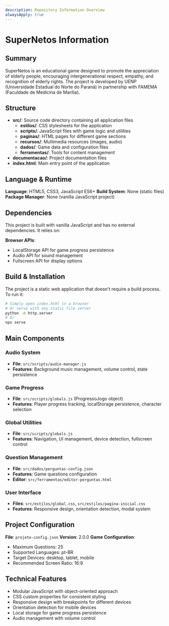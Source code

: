 ```yaml
---
description: Repository Information Overview
alwaysApply: true
---
```


# SuperNetos Information

## Summary

SuperNetos is an educational game designed to promote the appreciation of elderly people, encouraging intergenerational respect, empathy, and recognition of elderly rights. The project is developed by UENP (Universidade Estadual do Norte do Paraná) in partnership with FAMEMA (Faculdade de Medicina de Marília).

## Structure

- **src/**: Source code directory containing all application files
  - **estilos/**: CSS stylesheets for the application
  - **scripts/**: JavaScript files with game logic and utilities
  - **paginas/**: HTML pages for different game sections
  - **recursos/**: Multimedia resources (images, audio)
  - **dados/**: Game data and configuration files
  - **ferramentas/**: Tools for content management
- **documentacao/**: Project documentation files
- **index.html**: Main entry point of the application

## Language & Runtime

**Language**: HTML5, CSS3, JavaScript ES6+
**Build System**: None (static files)
**Package Manager**: None (vanilla JavaScript project)

## Dependencies

This project is built with vanilla JavaScript and has no external dependencies. It relies on:

**Browser APIs**:

- LocalStorage API for game progress persistence
- Audio API for sound management
- Fullscreen API for display options

## Build & Installation

The project is a static web application that doesn't require a build process. To run it:

```bash
# Simply open index.html in a browser
# Or serve with any static file server
python -m http.server
# Or
npx serve
```

## Main Components

### Audio System

- **File**: `src/scripts/audio-manager.js`
- **Features**: Background music management, volume control, state persistence

### Game Progress

- **File**: `src/scripts/globals.js` (ProgressoJogo object)
- **Features**: Player progress tracking, localStorage persistence, character selection

### Global Utilities

- **File**: `src/scripts/globals.js`
- **Features**: Navigation, UI management, device detection, fullscreen control

### Question Management

- **File**: `src/dados/perguntas-config.json`
- **Features**: Game questions configuration
- **Editor**: `src/ferramentas/editor-perguntas.html`

### User Interface

- **Files**: `src/estilos/global.css`, `src/estilos/pagina-inicial.css`
- **Features**: Responsive design, orientation detection, modal system

## Project Configuration

**File**: `projeto-config.json`
**Version**: 2.0.0
**Game Configuration**:

- Maximum Questions: 25
- Supported Languages: pt-BR
- Target Devices: desktop, tablet, mobile
- Recommended Screen Ratio: 16:9

## Technical Features

- Modular JavaScript with object-oriented approach
- CSS custom properties for consistent styling
- Responsive design with breakpoints for different devices
- Orientation detection for mobile devices
- Local storage for game progress persistence
- Audio management with volume control
